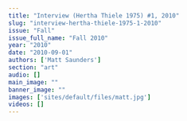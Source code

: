 ```yaml
---
title: "Interview (Hertha Thiele 1975) #1, 2010"
slug: "interview-hertha-thiele-1975-1-2010"
issue: "Fall"
issue_full_name: "Fall 2010"
year: "2010"
date: "2010-09-01"
authors: ['Matt Saunders']
section: "art"
audio: []
main_image: ""
banner_image: ""
images: ['sites/default/files/matt.jpg']
videos: []
---
```

